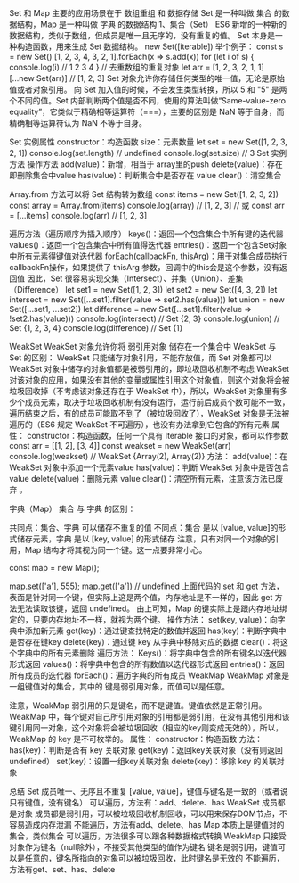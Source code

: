 Set 和 Map 主要的应用场景在于 数组重组 和 数据存储
Set 是一种叫做 集合 的数据结构，Map 是一种叫做 字典 的数据结构
1、集合（Set）
ES6 新增的一种新的数据结构，类似于数组，但成员是唯一且无序的，没有重复的值。
Set 本身是一种构造函数，用来生成 Set 数据结构。
new Set([iterable])
举个例子：
const s = new Set()
[1, 2, 3, 4, 3, 2, 1].forEach(x => s.add(x))
for (let i of s) {
  console.log(i)  // 1 2 3 4
}
// 去重数组的重复对象
let arr = [1, 2, 3, 2, 1, 1]
[...new Set(arr)]  // [1, 2, 3]
Set 对象允许你存储任何类型的唯一值，无论是原始值或者对象引用。
向 Set 加入值的时候，不会发生类型转换，所以 5 和 "5" 是两个不同的值。Set 内部判断两个值是否不同，使用的算法叫做“Same-value-zero equality”，它类似于精确相等运算符（===），主要的区别是 NaN 等于自身，而精确相等运算符认为 NaN 不等于自身。

Set 实例属性
constructor：构造函数
size：元素数量
let set = new Set([1, 2, 3, 2, 1])
console.log(set.length)   // undefined
console.log(set.size) // 3
Set 实例方法
操作方法
add(value)：新增，相当于 array里的push
delete(value)：存在即删除集合中value
has(value)：判断集合中是否存在 value
clear()：清空集合

Array.from 方法可以将 Set 结构转为数组
const items = new Set([1, 2, 3, 2])
const array = Array.from(items)
console.log(array)  // [1, 2, 3]
// 或
const arr = [...items]
console.log(arr)    // [1, 2, 3]

遍历方法（遍历顺序为插入顺序）
keys()：返回一个包含集合中所有键的迭代器
values()：返回一个包含集合中所有值得迭代器
entries()：返回一个包含Set对象中所有元素得键值对迭代器
forEach(callbackFn, thisArg)：用于对集合成员执行callbackFn操作，如果提供了 thisArg 参数，回调中的this会是这个参数，没有返回值
因此，Set 很容易实现交集（Intersect）、并集（Union）、差集（Difference）
let set1 = new Set([1, 2, 3])
let set2 = new Set([4, 3, 2])
let intersect = new Set([...set1].filter(value => set2.has(value)))
let union = new Set([...set1, ...set2])
let difference = new Set([...set1].filter(value => !set2.has(value)))
console.log(intersect)  // Set {2, 3}
console.log(union)      // Set {1, 2, 3, 4}
console.log(difference) // Set {1}

WeakSet
WeakSet 对象允许你将 弱引用对象 储存在一个集合中
WeakSet 与 Set 的区别：
WeakSet 只能储存对象引用，不能存放值，而 Set 对象都可以
WeakSet 对象中储存的对象值都是被弱引用的，即垃圾回收机制不考虑 WeakSet 对该对象的应用，如果没有其他的变量或属性引用这个对象值，则这个对象将会被垃圾回收掉（不考虑该对象还存在于 WeakSet 中），所以，WeakSet 对象里有多少个成员元素，取决于垃圾回收机制有没有运行，运行前后成员个数可能不一致，遍历结束之后，有的成员可能取不到了（被垃圾回收了），WeakSet 对象是无法被遍历的（ES6 规定 WeakSet 不可遍历），也没有办法拿到它包含的所有元素
属性：
constructor：构造函数，任何一个具有 Iterable 接口的对象，都可以作参数
const arr = [[1, 2], [3, 4]]
const weakset = new WeakSet(arr)
console.log(weakset)
// WeakSet {Array(2), Array(2)}
方法：
add(value)：在WeakSet 对象中添加一个元素value
has(value)：判断 WeakSet 对象中是否包含value
delete(value)：删除元素 value
clear()：清空所有元素，注意该方法已废弃
。

字典（Map）
集合 与 字典 的区别：

共同点：集合、字典 可以储存不重复的值
不同点：集合 是以 [value, value]的形式储存元素，字典 是以 [key, value] 的形式储存
注意，只有对同一个对象的引用，Map 结构才将其视为同一个键。这一点要非常小心。


const map = new Map();

map.set(['a'], 555);
map.get(['a']) // undefined
上面代码的 set 和 get 方法，表面是针对同一个键，但实际上这是两个值，内存地址是不一样的，因此 get 方法无法读取该键，返回 undefined。
由上可知，Map 的键实际上是跟内存地址绑定的，只要内存地址不一样，就视为两个键。
操作方法：
set(key, value)：向字典中添加新元素
get(key)：通过键查找特定的数值并返回
has(key)：判断字典中是否存在键key
delete(key)：通过键 key 从字典中移除对应的数据
clear()：将这个字典中的所有元素删除
遍历方法：
Keys()：将字典中包含的所有键名以迭代器形式返回
values()：将字典中包含的所有数值以迭代器形式返回
entries()：返回所有成员的迭代器
forEach()：遍历字典的所有成员
WeakMap
WeakMap 对象是一组键值对的集合，其中的 键是弱引用对象，而值可以是任意。

注意，WeakMap 弱引用的只是键名，而不是键值。键值依然是正常引用。
WeakMap 中，每个键对自己所引用对象的引用都是弱引用，在没有其他引用和该键引用同一对象，这个对象将会被垃圾回收（相应的key则变成无效的），所以，WeakMap 的 key 是不可枚举的。
属性：
constructor：构造函数
方法：
has(key)：判断是否有 key 关联对象
get(key)：返回key关联对象（没有则返回 undefined）
set(key)：设置一组key关联对象
delete(key)：移除 key 的关联对象


总结
Set
成员唯一、无序且不重复
[value, value]，键值与键名是一致的（或者说只有键值，没有键名）
可以遍历，方法有：add、delete、has
WeakSet
成员都是对象
成员都是弱引用，可以被垃圾回收机制回收，可以用来保存DOM节点，不容易造成内存泄漏
不能遍历，方法有add、delete、has
Map
本质上是键值对的集合，类似集合
可以遍历，方法很多可以跟各种数据格式转换
WeakMap
只接受对象作为键名（null除外），不接受其他类型的值作为键名
键名是弱引用，键值可以是任意的，键名所指向的对象可以被垃圾回收，此时键名是无效的
不能遍历，方法有get、set、has、delete
